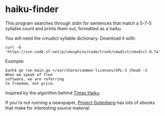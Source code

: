 # haiku-finder

This program searches through stdin for sentences that match a 5-7-5 syllable count and prints them out, formatted as a haiku.

You will need the cmudict syllable dictionary.  Download it with:

    curl -O 'https://svn.code.sf.net/p/cmusphinx/code/trunk/cmudict/cmudict.0.7a'


Example:

    bash$ go run main.go </usr/share/common-licenses/GPL-3 |head -3
    When we speak of free
    software, we are referring
    to freedom, not price.

Inspired by the algorithm behind [Times Haiku](http://haiku.nytimes.com/about)

If you're not running a newspaper, [Project Gutenberg](http://www.gutenberg.org/) has lots of ebooks that make for interesting source material.
